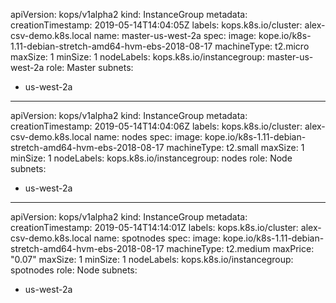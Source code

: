 apiVersion: kops/v1alpha2
kind: InstanceGroup
metadata:
  creationTimestamp: 2019-05-14T14:04:05Z
  labels:
    kops.k8s.io/cluster: alex-csv-demo.k8s.local
  name: master-us-west-2a
spec:
  image: kope.io/k8s-1.11-debian-stretch-amd64-hvm-ebs-2018-08-17
  machineType: t2.micro
  maxSize: 1
  minSize: 1
  nodeLabels:
    kops.k8s.io/instancegroup: master-us-west-2a
  role: Master
  subnets:
  - us-west-2a

---

apiVersion: kops/v1alpha2
kind: InstanceGroup
metadata:
  creationTimestamp: 2019-05-14T14:04:06Z
  labels:
    kops.k8s.io/cluster: alex-csv-demo.k8s.local
  name: nodes
spec:
  image: kope.io/k8s-1.11-debian-stretch-amd64-hvm-ebs-2018-08-17
  machineType: t2.small
  maxSize: 1
  minSize: 1
  nodeLabels:
    kops.k8s.io/instancegroup: nodes
  role: Node
  subnets:
  - us-west-2a

---

apiVersion: kops/v1alpha2
kind: InstanceGroup
metadata:
  creationTimestamp: 2019-05-14T14:14:01Z
  labels:
    kops.k8s.io/cluster: alex-csv-demo.k8s.local
  name: spotnodes
spec:
  image: kope.io/k8s-1.11-debian-stretch-amd64-hvm-ebs-2018-08-17
  machineType: t2.medium
  maxPrice: "0.07"
  maxSize: 1
  minSize: 1
  nodeLabels:
    kops.k8s.io/instancegroup: spotnodes
  role: Node
  subnets:
  - us-west-2a
